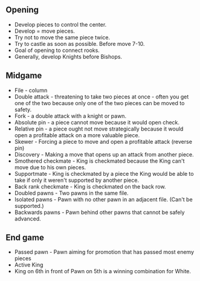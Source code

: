 ## Opening

* Develop pieces to control the center.
* Develop = move pieces.
* Try not to move the same piece twice.
* Try to castle as soon as possible. Before move 7-10.
* Goal of opening to connect rooks.
* Generally, develop Knights before Bishops.

## Midgame

* File - column
* Double attack - threatening to take two pieces at once - often you get one of the two because only one of the two pieces can be moved to safety.
* Fork - a double attack with a knight or pawn.
* Absolute pin - a piece cannot move because it would open check.
* Relative pin - a piece ought not move strategically because it would open a profitable attack on a more valuable piece.
* Skewer - Forcing a piece to move and open a profitable attack (reverse pin)
* Discovery - Making a move that opens up an attack from another piece.
* Smothered checkmate - King is checkmated because the King can't move due to his own pieces.
* Supportmate - King is checkmated by a piece the King would be able to take if only it weren't supported by another piece.
* Back rank checkmate - King is checkmated on the back row.
* Doubled pawns - Two pawns in the same file.
* Isolated pawns - Pawn with no other pawn in an adjacent file. (Can't be supported.)
* Backwards pawns - Pawn behind other pawns that cannot be safely advanced.

## End game

* Passed pawn - Pawn aiming for promotion that has passed most enemy pieces
* Active King
* King on 6th in front of Pawn on 5th is a winning combination for White.
